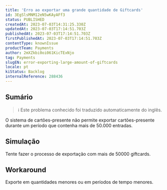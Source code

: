 ```yaml
---
title: 'Erro ao exportar uma grande quantidade de Giftcards'
id: 3EgSlsMNM12eN5wKAyAFf3
status: PUBLISHED
createdAt: 2023-07-03T14:31:25.330Z
updatedAt: 2023-07-03T17:14:51.703Z
publishedAt: 2023-07-03T17:14:51.703Z
firstPublishedAt: 2023-07-03T17:14:51.703Z
contentType: knownIssue
productTeam: Payments
author: 2mXZkbi0oi061KicTExNjo
tag: Payments
slugEN: error-exporting-large-amount-of-giftcards
locale: pt
kiStatus: Backlog
internalReference: 288436
---
```


## Sumário

>ℹ️ Este problema conhecido foi traduzido automaticamente do inglês.


O sistema de cartões-presente não permite exportar cartões-presente durante um período que contenha mais de 50.000 entradas.

## Simulação


Tente fazer o processo de exportação com mais de 50000 giftcards.



## Workaround


Exporte em quantidades menores ou em períodos de tempo menores.

